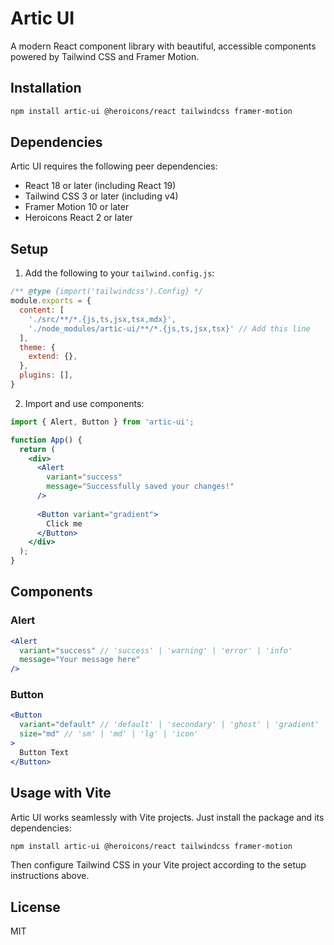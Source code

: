 # Artic UI

A modern React component library with beautiful, accessible components powered by Tailwind CSS and Framer Motion.

## Installation

```bash
npm install artic-ui @heroicons/react tailwindcss framer-motion
```

## Dependencies

Artic UI requires the following peer dependencies:

- React 18 or later (including React 19)
- Tailwind CSS 3 or later (including v4)
- Framer Motion 10 or later
- Heroicons React 2 or later

## Setup

1. Add the following to your `tailwind.config.js`:

```js
/** @type {import('tailwindcss').Config} */
module.exports = {
  content: [
    './src/**/*.{js,ts,jsx,tsx,mdx}',
    './node_modules/artic-ui/**/*.{js,ts,jsx,tsx}' // Add this line
  ],
  theme: {
    extend: {},
  },
  plugins: [],
}
```

2. Import and use components:

```jsx
import { Alert, Button } from 'artic-ui';

function App() {
  return (
    <div>
      <Alert 
        variant="success" 
        message="Successfully saved your changes!" 
      />
      
      <Button variant="gradient">
        Click me
      </Button>
    </div>
  );
}
```

## Components

### Alert

```jsx
<Alert 
  variant="success" // 'success' | 'warning' | 'error' | 'info'
  message="Your message here"
/>
```

### Button

```jsx
<Button 
  variant="default" // 'default' | 'secondary' | 'ghost' | 'gradient'
  size="md" // 'sm' | 'md' | 'lg' | 'icon'
>
  Button Text
</Button>
```

## Usage with Vite

Artic UI works seamlessly with Vite projects. Just install the package and its dependencies:

```bash
npm install artic-ui @heroicons/react tailwindcss framer-motion
```

Then configure Tailwind CSS in your Vite project according to the setup instructions above.

## License

MIT
